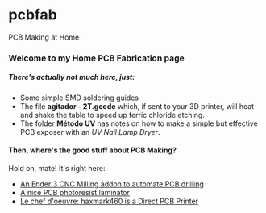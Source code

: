 # pcbfab
PCB Making at Home

### Welcome to my Home PCB Fabrication page

##### There's actually not much here, just:
- Some simple SMD soldering guides 
- The file **agitador - 2T.gcode** which, if sent to your 3D printer, will heat and shake the table to speed up ferric chloride etching. 
- The folder **Método UV** has notes on how to make a simple but effective PCB exposer with an *UV Nail Lamp Dryer*.

#### Then, where's the good stuff about PCB Making?
Hold on, mate! It's right here:
- [An Ender 3 CNC Milling addon to automate PCB drilling](https://github.com/Vitorbnc/ender3_addons/)
- [A nice PCB photoresist laminator](https://github.com/Vitorbnc/pcblaminator)
- [Le chef d'oeuvre: haxmark460 is a Direct PCB Printer](https://github.com/Vitorbnc/haxmark460)




